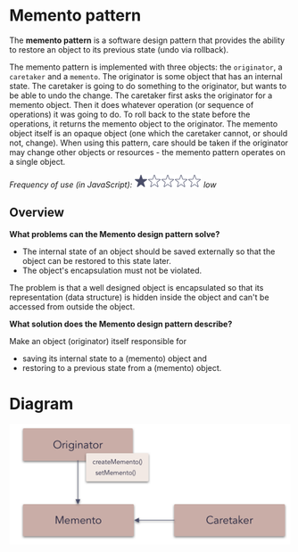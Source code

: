 # Memento pattern

The **memento pattern** is a software design pattern that provides the ability to restore an object to its previous state (undo via rollback).

The memento pattern is implemented with three objects: the `originator`, a `caretaker` and a `memento`. The originator is some object that has an internal state. The caretaker is going to do something to the originator, but wants to be able to undo the change. The caretaker first asks the originator for a memento object. Then it does whatever operation (or sequence of operations) it was going to do. To roll back to the state before the operations, it returns the memento object to the originator. The memento object itself is an opaque object (one which the caretaker cannot, or should not, change). When using this pattern, care should be taken if the originator may change other objects or resources - the memento pattern operates on a single object.

_Frequency of use (in JavaScript): ![low](../../assets/frequency/low.png) low_

## Overview

**What problems can the Memento design pattern solve?**

- The internal state of an object should be saved externally so that the object can be restored to this state later.
- The object's encapsulation must not be violated.

The problem is that a well designed object is encapsulated so that its representation (data structure) is hidden inside the object and can't be accessed from outside the object.

**What solution does the Memento design pattern describe?**

Make an object (originator) itself responsible for

- saving its internal state to a (memento) object and
- restoring to a previous state from a (memento) object.

# Diagram
![memento](../../assets/diagrams/memento.png)